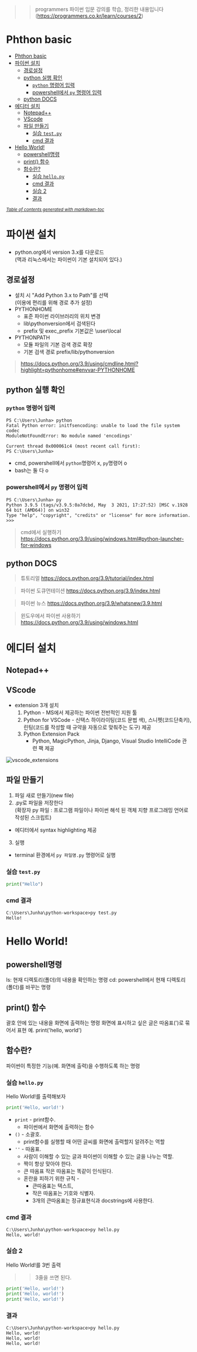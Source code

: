 >> programmers 파이썬 입문 강의를 학습, 정리한 내용입니다 (https://programmers.co.kr/learn/courses/2)

# Phthon basic

- [Phthon basic](#phthon-basic)
- [파이썬 설치](#파이썬-설치)
  - [경로설정](#경로설정)
  - [python 실행 확인](#python-실행-확인)
    - [`python` 명령어 입력](#python-명령어-입력)
    - [powershell에서 `py` 명령어 입력](#powershell에서-py-명령어-입력)
  - [python DOCS](#python-docs)
- [에디터 설치](#에디터-설치)
  - [Notepad++](#notepad)
  - [VScode](#vscode)
  - [파일 만들기](#파일-만들기)
    - [실습 `test.py`](#실습-testpy)
    - [cmd 결과](#cmd-결과)
- [Hello World!](#hello-world)
  - [powershell명령](#powershell명령)
  - [print() 함수](#print-함수)
  - [함수란?](#함수란)
    - [실습 `hello.py`](#실습-hellopy)
    - [cmd 결과](#cmd-결과-1)
    - [실습 2](#실습-2)
    - [결과](#결과)

<small><i><a href='http://ecotrust-canada.github.io/markdown-toc/'>Table of contents generated with markdown-toc</a></i></small>



# 파이썬 설치
* python.org에서 version 3.x를 다운로드  
(맥과 리눅스에서는 파이썬이 기본 설치되어 있다.)
## 경로설정
* 설치 시 "Add Python 3.x to Path"를 선택  
(이용에 편리를 위해 경로 추가 설정)
* PYTHONHOME
  * 표준 파이썬 라이브러리의 위치 변경
  * lib\pythonversion에서 검색된다
  * prefix 및 exec_prefix 기본값은 \user\local
* PYTHONPATH
  * 모듈 파일의 기본 검색 경로 확장
  * 기본 검색 경로 prefix/lib/pythonversion
>https://docs.python.org/3.9/using/cmdline.html?highlight=pythonhome#envvar-PYTHONHOME
## python 실행 확인
### `python` 명령어 입력
```
PS C:\Users\Junha> python
Fatal Python error: initfsencoding: unable to load the file system codec
ModuleNotFoundError: No module named 'encodings'

Current thread 0x000061c4 (most recent call first):
PS C:\Users\Junha>
```
* cmd, powershell에서 `python`명령어 x, `py`명령어 o  
* bash는 둘 다 o

### powershell에서 `py` 명령어 입력
```
PS C:\Users\Junha> py
Python 3.9.5 (tags/v3.9.5:0a7dcbd, May  3 2021, 17:27:52) [MSC v.1928 64 bit (AMD64)] on win32
Type "help", "copyright", "credits" or "license" for more information.
>>>
```
>cmd에서 실행하기 https://docs.python.org/3.9/using/windows.html#python-launcher-for-windows

## python DOCS
>튜토리얼 https://docs.python.org/3.9/tutorial/index.html

>파이썬 도큐먼테이션 https://docs.python.org/3.9/index.html

>파이썬 뉴스 https://docs.python.org/3.9/whatsnew/3.9.html

>윈도우에서 파이썬 사용하기 https://docs.python.org/3.9/using/windows.html

# 에디터 설치
## Notepad++
## VScode
* extension 3개 설치
  1. Python - MS에서 제공하는 파이썬 전반적인 지원 툴
  2. Python for VSCode - 신택스 하이라이팅(코드 문법 색), 스니펫(코드단축키), 린팅(코드를 작성할 때 규약을 자동으로 맞춰주는 도구) 제공
  3. Python Extension Pack
     * Python, MagicPython, Jinja, Django, Visual Studio IntelliCode 관련 팩 제공

![vscode_extensions](image/vscode_extensions.png)

## 파일 만들기
1. 파일 새로 만들기(new file)
2. .py로 파일을 저장한다  
  (확장자 py 파일 : 프로그램 파일이나 파이썬 해석 된 객체 지향 프로그래밍 언어로 작성된 스크립트)
  * 에디터에서 syntax highlighting 제공
3. 실행
  * terminal 환경에서 `py 파일명.py` 명령어로 실행

### 실습 `test.py`
```py
print("Hello")
```
### cmd 결과
```
C:\Users\Junha\python-workspace>py test.py
Hello!
```

# Hello World!
## powershell명령
ls: 현재 디렉토리(폴더)의 내용을 확인하는 명령
cd: powershell에서 현재 디렉토리(폴더)를 바꾸는 명령
## print() 함수
괄호 안에 있는 내용을 화면에 출력하는 명령
화면에 표시하고 싶은 글은 따옴표(')로 묶어서 표현
예. print('hello, world')
## 함수란?
파이썬이 특정한 기능(예. 화면에 출력)을 수행하도록 하는 명령

### 실습 `hello.py`
Hello World!를 출력해보자
```py
print('Hello, world!')
```
* `print` - print함수. 
  * 파이썬에서 화면에 출력하는 함수
* `()` - 소괄호. 
  * print함수를 실행할 때 어떤 글씨를 화면에 출력할지 알려주는 역할
* `''` - 따옴표. 
  * 사람이 이해할 수 있는 글과 파이썬이 이해할 수 있는 글을 나누는 역할. 
  * 짝이 항상 맞아야 한다.
  * 큰 따옴표 작은 따옴표는 똑같이 인식된다.
  * 혼란을 피하기 위한 규칙 -
    * 큰따옴표는 텍스트, 
    * 작은 따옴표는 기호와 식별자. 
    * 3개의 큰따옴표는 정규표현식과 docstrings에 사용한다.
### cmd 결과
```
C:\Users\Junha\python-workspace>py hello.py
Hello, world!
```
### 실습 2 
Hello World!를 3번 출력
>> 3줄을 쓰면 된다.
```py
print('Hello, world!')
print('Hello, world!')
print('Hello, world!')
```
### 결과
```
C:\Users\Junha\python-workspace>py hello.py
Hello, world!
Hello, world!
Hello, world!
```
